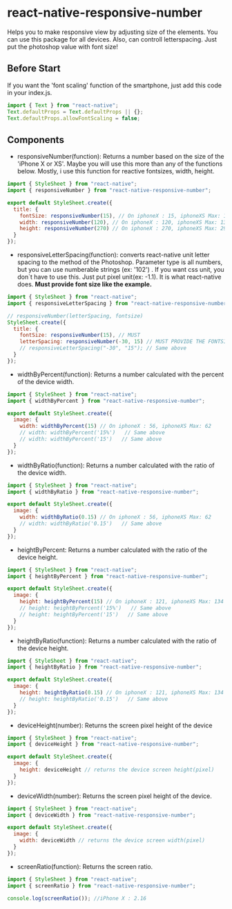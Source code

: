 # react-native-responsive-number

Helps you to make responsive view by adjusting size of the elements. You can use this package for all devices. Also, can controll letterspacing. Just put the photoshop value with font size!

## Before Start

If you want the 'font scaling' function of the smartphone, just add this code in your index.js.

```js
import { Text } from "react-native";
Text.defaultProps = Text.defaultProps || {};
Text.defaultProps.allowFontScaling = false;
```

## Components

- responsiveNumber(function): Returns a number based on the size of the 'iPhone X or XS'. Maybe you will use this more than any of the functions below. Mostly, i use this function for reactive fontsizes, width, height.

```js
import { StyleSheet } from "react-native";
import { responsiveNumber } from "react-native-responsive-number";

export default StyleSheet.create({
  title: {
    fontSize: responsiveNumber(15), // On iphoneX : 15, iphoneXS Max: 16.5
    width: responsiveNumber(120), // On iphoneX : 120, iphoneXS Max: 132
    height: responsiveNumber(270) // On iphoneX : 270, iphoneXS Max: 297
  }
});
```

- responsiveLetterSpacing(function): converts react-native unit letter spacing to the method of the Photoshop. Parameter type is all numbers, but you can use numberable strings (ex: '102') . If you want css unit, you don`t have to use this. Just put pixel unit(ex: -1.1). It is what react-native does. **Must provide font size like the example.**

```js
import { StyleSheet } from "react-native";
import { responsiveLetterSpacing } from "react-native-responsive-number";

// responsiveNumber(letterSpacing, fontsize)
StyleSheet.create({
  title: {
    fontSize: responsiveNumber(15), // MUST
    letterSpacing: responsiveNumber(-30, 15) // MUST PROVIDE THE FONTSIZE TOO!!!
    // responsiveLetterSpacing("-30", "15"); // Same above
  }
});
```

- widthByPercent(function): Returns a number calculated with the percent of the device width.

```js
import { StyleSheet } from "react-native";
import { widthByPercent } from "react-native-responsive-number";

export default StyleSheet.create({
  image: {
    width: widthByPercent(15) // On iphoneX : 56, iphoneXS Max: 62
    // width: widthByPercent('15%')   // Same above
    // width: widthByPercent('15')   // Same above
  }
});
```

- widthByRatio(function): Returns a number calculated with the ratio of the device width.

```js
import { StyleSheet } from "react-native";
import { widthByRatio } from "react-native-responsive-number";

export default StyleSheet.create({
  image: {
    width: widthByRatio(0.15) // On iphoneX : 56, iphoneXS Max: 62
    // width: widthByRatio('0.15')   // Same above
  }
});
```

- heightByPercent: Returns a number calculated with the ratio of the device height.

```js
import { StyleSheet } from "react-native";
import { heightByPercent } from "react-native-responsive-number";

export default StyleSheet.create({
  image: {
    height: heightByPercent(15) // On iphoneX : 121, iphoneXS Max: 134
    // height: heightByPercent('15%')   // Same above
    // height: heightByPercent('15')   // Same above
  }
});
```

- heightByRatio(function): Returns a number calculated with the ratio of the device height.

```js
import { StyleSheet } from "react-native";
import { heightByRatio } from "react-native-responsive-number";

export default StyleSheet.create({
  image: {
    height: heightByRatio(0.15) // On iphoneX : 121, iphoneXS Max: 134
    // height: heightByRatio('0.15')   // Same above
  }
});
```

- deviceHeight(number): Returns the screen pixel height of the device

```js
import { StyleSheet } from "react-native";
import { deviceHeight } from "react-native-responsive-number";

export default StyleSheet.create({
  image: {
    height: deviceHeight // returns the device screen height(pixel)
  }
});
```

- deviceWidth(number): Returns the screen pixel height of the device.

```js
import { StyleSheet } from "react-native";
import { deviceWidth } from "react-native-responsive-number";

export default StyleSheet.create({
  image: {
    width: deviceWidth // returns the device screen width(pixel)
  }
});
```

- screenRatio(function): Returns the screen ratio.

```js
import { StyleSheet } from "react-native";
import { screenRatio } from "react-native-responsive-number";

console.log(screenRatio()); //iPhone X : 2.16
```
